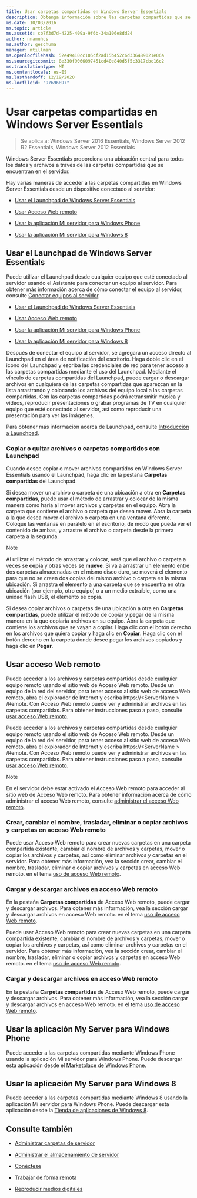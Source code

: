 ```yaml
---
title: Usar carpetas compartidas en Windows Server Essentials
description: Obtenga información sobre las carpetas compartidas que se encuentran en el servidor y cómo proporcionan una ubicación central para todos los datos y archivos.
ms.date: 10/03/2016
ms.topic: article
ms.assetid: cb7f3d7d-4225-409a-9f6b-34a106e8dd24
author: nnamuhcs
ms.author: geschuma
manager: mtillman
ms.openlocfilehash: 52e49410cc105cf2ad15b452c6d336489021e06a
ms.sourcegitcommit: 8e330f9066097451cd40e840d5f5c3317cbc16c2
ms.translationtype: MT
ms.contentlocale: es-ES
ms.lasthandoff: 12/19/2020
ms.locfileid: "97696897"
---
```

# <a name="use-shared-folders-in-windows-server-essentials"></a>Usar carpetas compartidas en Windows Server Essentials

>Se aplica a: Windows Server 2016 Essentials, Windows Server 2012 R2 Essentials, Windows Server 2012 Essentials

 Windows Server Essentials proporciona una ubicación central para todos los datos y archivos a través de las carpetas compartidas que se encuentran en el servidor.

 Hay varias maneras de acceder a las carpetas compartidas en Windows Server Essentials desde un dispositivo conectado al servidor:


-   [Usar el Launchpad de Windows Server Essentials](Use-Shared-Folders-in-Windows-Server-Essentials.md#BKMK_UsingLaunchpad)

-   [Usar Acceso Web remoto](Use-Shared-Folders-in-Windows-Server-Essentials.md#BKMK_UsingRWA)

-   [Usar la aplicación Mi servidor para Windows Phone](Use-Shared-Folders-in-Windows-Server-Essentials.md#BKMK_Phone)

-   [Usar la aplicación Mi servidor para Windows 8](Use-Shared-Folders-in-Windows-Server-Essentials.md#BKMK_App)

##  <a name="using-the-windows-server-essentials-launchpad"></a><a name="BKMK_UsingLaunchpad"></a> Usar el Launchpad de Windows Server Essentials
 Puede utilizar el Launchpad desde cualquier equipo que esté conectado al servidor usando el Asistente para conectar un equipo al servidor. Para obtener más información acerca de cómo conectar el equipo al servidor, consulte [Conectar equipos al servidor](Get-Connected-in-Windows-Server-Essentials.md#BKMK_9).

-   [Usar el Launchpad de Windows Server Essentials](../use/Use-Shared-Folders-in-Windows-Server-Essentials.md#BKMK_UsingLaunchpad)

-   [Usar Acceso Web remoto](../use/Use-Shared-Folders-in-Windows-Server-Essentials.md#BKMK_UsingRWA)

-   [Usar la aplicación Mi servidor para Windows Phone](../use/Use-Shared-Folders-in-Windows-Server-Essentials.md#BKMK_Phone)

-   [Usar la aplicación Mi servidor para Windows 8](../use/Use-Shared-Folders-in-Windows-Server-Essentials.md#BKMK_App)

 Después de conectar el equipo al servidor, se agregará un acceso directo al Launchpad en el área de notificación del escritorio. Haga doble clic en el icono del Launchpad y escriba las credenciales de red para tener acceso a las carpetas compartidas mediante el uso del Launchpad. Mediante el vínculo de carpetas compartidas del Launchpad, puede cargar o descargar archivos en cualquiera de las carpetas compartidas que aparezcan en la lista arrastrando y colocando los archivos del equipo local a las carpetas compartidas. Con las carpetas compartidas podrá retransmitir música y vídeos, reproducir presentaciones o grabar programas de TV en cualquier equipo que esté conectado al servidor, así como reproducir una presentación para ver las imágenes.

 Para obtener más información acerca de Launchpad, consulte [Introducción a Launchpad](../manage/Overview-of-the-Launchpad-in-Windows-Server-Essentials.md).

###  <a name="copy-or-move-shared-files-or-folders-using-the-launchpad"></a><a name="BKMK_Launchpad"></a> Copiar o quitar archivos o carpetas compartidos con Launchpad
 Cuando desee copiar o mover archivos compartidos en Windows Server Essentials usando el Launchpad, haga clic en la pestaña **Carpetas compartidas** del Launchpad.

 Si desea mover un archivo o carpeta de una ubicación a otra en **Carpetas compartidas**, puede usar el método de arrastrar y colocar de la misma manera como haría al mover archivos y carpetas en el equipo. Abra la carpeta que contiene el archivo o carpeta que desea mover. Abra la carpeta a la que desea mover el archivo o carpeta en una ventana diferente. Coloque las ventanas en paralelo en el escritorio, de modo que pueda ver el contenido de ambas, y arrastre el archivo o carpeta desde la primera carpeta a la segunda.

> [!NOTE]
>  Al utilizar el método de arrastrar y colocar, verá que el archivo o carpeta a veces se **copia** y otras veces se **mueve**. Si va a arrastrar un elemento entre dos carpetas almacenadas en el mismo disco duro, se moverá el elemento para que no se creen dos copias del mismo archivo o carpeta en la misma ubicación. Si arrastra el elemento a una carpeta que se encuentra en otra ubicación (por ejemplo, otro equipo) o a un medio extraíble, como una unidad flash USB, el elemento se copia.

 Si desea copiar archivos o carpetas de una ubicación a otra en **Carpetas compartidas**, puede utilizar el método de copiar y pegar de la misma manera en la que copiaría archivos en su equipo. Abra la carpeta que contiene los archivos que se vayan a copiar. Haga clic con el botón derecho en los archivos que quiera copiar y haga clic en **Copiar**. Haga clic con el botón derecho en la carpeta donde desee pegar los archivos copiados y haga clic en **Pegar**.

##  <a name="using-remote-web-access"></a><a name="BKMK_UsingRWA"></a> Usar acceso Web remoto

 Puede acceder a los archivos y carpetas compartidas desde cualquier equipo remoto usando el sitio web de Acceso Web remoto. Desde un equipo de la red del servidor, para tener acceso al sitio web de acceso Web remoto, abra el explorador de Internet y escriba https://<ServerName \> /Remote. Con Acceso Web remoto puede ver y administrar archivos en las carpetas compartidas. Para obtener instrucciones paso a paso, consulte [usar acceso Web remoto](Use-Remote-Web-Access-in-Windows-Server-Essentials.md).

 Puede acceder a los archivos y carpetas compartidas desde cualquier equipo remoto usando el sitio web de Acceso Web remoto. Desde un equipo de la red del servidor, para tener acceso al sitio web de acceso Web remoto, abra el explorador de Internet y escriba https://<ServerName \> /Remote. Con Acceso Web remoto puede ver y administrar archivos en las carpetas compartidas. Para obtener instrucciones paso a paso, consulte [usar acceso Web remoto](../use/Use-Remote-Web-Access-in-Windows-Server-Essentials.md).


> [!NOTE]
>  En el servidor debe estar activado el Acceso Web remoto para acceder al sitio web de Acceso Web remoto. Para obtener información acerca de cómo administrar el acceso Web remoto, consulte [administrar el acceso Web remoto](../manage/Manage-Remote-Web-Access-in-Windows-Server-Essentials.md).

###  <a name="create-rename-move-delete-or-copy-files-and-folders-in-remote-web-access"></a><a name="BKMK_2"></a> Crear, cambiar el nombre, trasladar, eliminar o copiar archivos y carpetas en acceso Web remoto

 Puede usar Acceso Web remoto para crear nuevas carpetas en una carpeta compartida existente, cambiar el nombre de archivos y carpetas, mover o copiar los archivos y carpetas, así como eliminar archivos y carpetas en el servidor. Para obtener más información, vea la sección crear, cambiar el nombre, trasladar, eliminar o copiar archivos y carpetas en acceso Web remoto. en el tema [uso de acceso Web remoto](Use-Remote-Web-Access-in-Windows-Server-Essentials.md).

###  <a name="upload-and-download-files-in-remote-web-access"></a><a name="BKMK_3"></a> Cargar y descargar archivos en acceso Web remoto
 En la pestaña **Carpetas compartidas** de Acceso Web remoto, puede cargar y descargar archivos. Para obtener más información, vea la sección cargar y descargar archivos en acceso Web remoto. en el tema [uso de acceso Web remoto](Use-Remote-Web-Access-in-Windows-Server-Essentials.md).

 Puede usar Acceso Web remoto para crear nuevas carpetas en una carpeta compartida existente, cambiar el nombre de archivos y carpetas, mover o copiar los archivos y carpetas, así como eliminar archivos y carpetas en el servidor. Para obtener más información, vea la sección crear, cambiar el nombre, trasladar, eliminar o copiar archivos y carpetas en acceso Web remoto. en el tema [uso de acceso Web remoto](../use/Use-Remote-Web-Access-in-Windows-Server-Essentials.md).

###  <a name="upload-and-download-files-in-remote-web-access"></a><a name="BKMK_3"></a> Cargar y descargar archivos en acceso Web remoto
 En la pestaña **Carpetas compartidas** de Acceso Web remoto, puede cargar y descargar archivos. Para obtener más información, vea la sección cargar y descargar archivos en acceso Web remoto. en el tema [uso de acceso Web remoto](../use/Use-Remote-Web-Access-in-Windows-Server-Essentials.md).


##  <a name="using-my-server-app-for-windows-phone"></a><a name="BKMK_Phone"></a> Usar la aplicación My Server para Windows Phone
 Puede acceder a las carpetas compartidas mediante Windows Phone usando la aplicación Mi servidor para Windows Phone. Puede descargar esta aplicación desde el [Marketplace de Windows Phone](http://www.windowsphone.com/apps/6c2f98d5-6fcf-4e1d-b8b1-cde62ea1a94a).

##  <a name="using-my-server-app-for-windows-8"></a><a name="BKMK_App"></a> Usar la aplicación My Server para Windows 8
 Puede acceder a las carpetas compartidas mediante Windows 8 usando la aplicación Mi servidor para Windows Phone. Puede descargar esta aplicación desde la [Tienda de aplicaciones de Windows 8](https://windows.microsoft.com/windows-8/apps).

## <a name="see-also"></a>Consulte también

-   [Administrar carpetas de servidor](../manage/Manage-Server-Folders-in-Windows-Server-Essentials.md)

-   [Administrar el almacenamiento de servidor](../manage/Manage-Server-Storage-in-Windows-Server-Essentials.md)

-   [Conéctese](Get-Connected-in-Windows-Server-Essentials.md)

-   [Trabajar de forma remota](Work-Remotely-in-Windows-Server-Essentials.md)

-   [Reproducir medios digitales](Play-Digital-Media-in-Windows-Server-Essentials.md)

